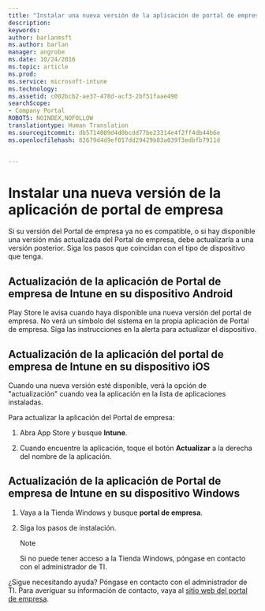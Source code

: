 ```yaml
---
title: "Instalar una nueva versión de la aplicación de portal de empresa | Microsoft Docs"
description: 
keywords: 
author: barlanmsft
ms.author: barlan
manager: angrobe
ms.date: 10/24/2016
ms.topic: article
ms.prod: 
ms.service: microsoft-intune
ms.technology: 
ms.assetid: c002bcb2-ae37-478d-acf3-2bf51faae490
searchScope:
- Company Portal
ROBOTS: NOINDEX,NOFOLLOW
translationtype: Human Translation
ms.sourcegitcommit: db5714009d4d0bcdd77be23314e4f2ff4db44b6e
ms.openlocfilehash: 82679d4d9ef017dd29429b83a039f3edbfb7911d


---
```


# <a name="install-a-new-version-of-the-company-portal-app"></a>Instalar una nueva versión de la aplicación de portal de empresa

Si su versión del Portal de empresa ya no es compatible, o si hay disponible una versión más actualizada del Portal de empresa, debe actualizarla a una versión posterior. Siga los pasos que coincidan con el tipo de dispositivo que tenga.

## <a name="update-the-intune-company-portal-app-on-your-android-device"></a>Actualización de la aplicación de Portal de empresa de Intune en su dispositivo Android

Play Store le avisa cuando haya disponible una nueva versión del portal de empresa. No verá un símbolo del sistema en la propia aplicación de Portal de empresa. Siga las instrucciones en la alerta para actualizar el dispositivo.

## <a name="update-the-intune-company-portal-app-on-your-ios-device"></a>Actualización de la aplicación del portal de empresa de Intune en su dispositivo iOS

Cuando una nueva versión esté disponible, verá la opción de "actualización" cuando vea la aplicación en la lista de aplicaciones instaladas.  

Para actualizar la aplicación del Portal de empresa:

1. Abra App Store y busque **Intune**.

2. Cuando encuentre la aplicación, toque el botón **Actualizar** a la derecha del nombre de la aplicación.

## <a name="update-the-intune-company-portal-app-on-your-windows-device"></a>Actualización de la aplicación de Portal de empresa de Intune en su dispositivo Windows

1.  Vaya a la Tienda Windows y busque **portal de empresa**.

2.  Siga los pasos de instalación.

    > [!NOTE]
    > Si no puede tener acceso a la Tienda Windows, póngase en contacto con el administrador de TI.


¿Sigue necesitando ayuda? Póngase en contacto con el administrador de TI. Para averiguar su información de contacto, vaya al [sitio web del portal de empresa](http://portal.manage.microsoft.com).



<!--HONumber=Dec16_HO3-->


